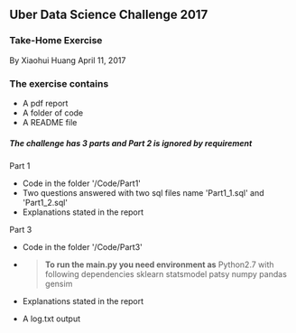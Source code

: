 ## Uber Data Science Challenge 2017
### Take-Home Exercise 

By Xiaohui Huang
April 11, 2017

### The exercise contains 
 * A pdf report
 * A folder of code
 * A README file

##### The challenge has 3 parts and Part 2 is ignored by requirement 

Part 1
* Code in the folder '/Code/Part1'
* Two questions answered with two sql files name 'Part1_1.sql' and 'Part1_2.sql'
* Explanations stated in the report

Part 3
* Code in the folder '/Code/Part3'
* > **To run the main.py you need environment as**
Python2.7 with following dependencies
sklearn
statsmodel
patsy
numpy
pandas
gensim

* Explanations stated in the report
* A log.txt output



